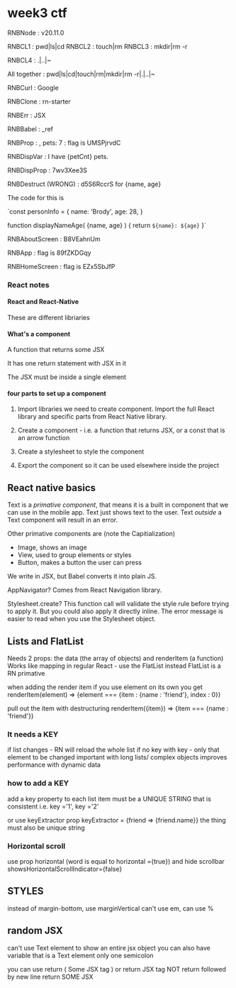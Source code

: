# week3 ctf
RNBNode
: v20.11.0


RNBCL1
: pwd|ls|cd
RNBCL2
: touch|rm
RNBCL3
: mkdir|rm -r

RNBCL4
: .|..|~

All together
: pwd|ls|cd|touch|rm|mkdir|rm -r|.|..|~

RNBCurl
: Google


RNBClone
: rn-starter

RNBErr
: JSX

RNBBabel
: _ref

RNBProp
: , pets: 7
: flag is UMSPjrvdC

RNBDispVar
: <Text>I have {petCnt} pets.

RNBDispProp 
: 7wv3Xee3S

RNBDestruct (WRONG)
: d5S6RccrS for {name, age}

The code for this is

`const personInfo = {
  name: 'Brody',
  age: 28,
}

function displayNameAge( {name, age}
) {
  return `${name}: ${age}`
}`

RNBAboutScreen
: B8VEahnUm

RNBApp
: flag is 89fZKDGqy

RNBHomeScreen
: flag is EZx5SbJfP
### React notes

#### React and React-Native

These are different libriaries

#### What's a component

A function that returns some JSX

It has one return statement with JSX in it

The JSX must be inside a single element

#### four parts to set up a component

1. Import libraries we need to create component. Import the full React library and specific parts from React Native library.

2. Create a component - i.e. a function that returns JSX, or a const that is an arrow function

3. Create a stylesheet to style the component

4. Export the component so it can be used elsewhere inside the project

## React native basics

Text is a _primative component_, that means it is a built in component that we can use in the mobile app. Text just shows text to the user. Text _outside_ a Text component will result in an error.

Other primative components are (note the Capitialization)
- Image, shows an image
- View, used to group elements or styles
- Button, makes a button the user can press

We write in JSX, but Babel converts it into plain JS.

AppNavigator? Comes from React Navigation library.

Stylesheet.create? This function call will validate the style rule before trying to apply it. But you could also apply it directly inline. The error message is easier to read when you use the Stylesheet object.


## Lists and FlatList
Needs 2 props: the data (the array of objects) and renderItem (a function)
Works like mapping in regular React - use the FlatList instead
FlatList is a RN primative

when adding the render item
if you use element on its own you get 
renderItem(element) => {element === {item : {name : 'friend'}, index : 0}}

pull out the item with destructuring
renderItem({item}) => {item === {name : 'friend'}}

### It needs a KEY 
if list changes - RN will reload the whole list if no key
with key - only that element to be changed
important with long lists/ complex objects
improves performance with dynamic data

### how to add a KEY
add a key property to each list item
must be a UNIQUE STRING that is consistent i.e. key ='1', key ='2'

or
use keyExtractor prop
keyExtractor = {friend => {friend.name}}
the thing must also be unique string
### Horizontal scroll
use prop horizontal (word is equal to horizontal ={true})
and hide scrollbar
        showsHorizontalScrollIndicator={false}


## STYLES

instead of margin-bottom, use marginVertical
can't use em, can use %


## random JSX
can't use Text element to show an entire jsx object
you can also have variable that is a Text element
only one semicolon 

you can use 
return ( Some JSX tag )
or return JSX tag
NOT return followed by new line
return 
  SOME JSX